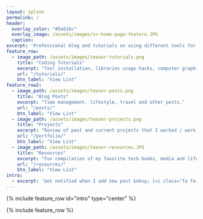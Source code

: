 ```yaml
---
layout: splash
permalink: /
header:
  overlay_color: "#5e616c"
  overlay_image: /assets/images/vr-home-page-feature.JPG
  caption:
excerpt: 'Professional blog and tutorials on using different tools for vision and graphics applications.'
feature_row:
  - image_path: /assets/images/teaser-tutorials.png
    title: "Coding Tutorials"
    excerpt: "Tool installation, libraries usage hacks, computer graphics and more."
    url: "/tutorials/"
    btn_label: "View List"
feature_row2:
  - image_path: /assets/images/teaser-posts.png
    title: "Blog Posts"
    excerpt: "Time management, lifestyle, travel and other posts."
    url: "/posts/"
    btn_label: "View List"
  - image_path: /assets/images/teaser-projects.png
    title: "Projects"
    excerpt: "Review of past and current projects that I worked / work with."
    url: "/portfolio/"
    btn_label: "View List"
  - image_path: /assets/images/teaser-resources.JPG
    title: "Resources"
    excerpt: "Fun compilation of my favorite tech books, media and lifestyle resources."
    url: "/resources/"
    btn_label: "View List"
intro:
  - excerpt: 'Get notified when I add new post &nbsp; [<i class="fa fa-twitter"></i> @vicrucann](https://twitter.com/vicrucann){: .btn .btn--twitter}'
---
```


{% include feature_row id="intro" type="center" %}

{% include feature_row %}
